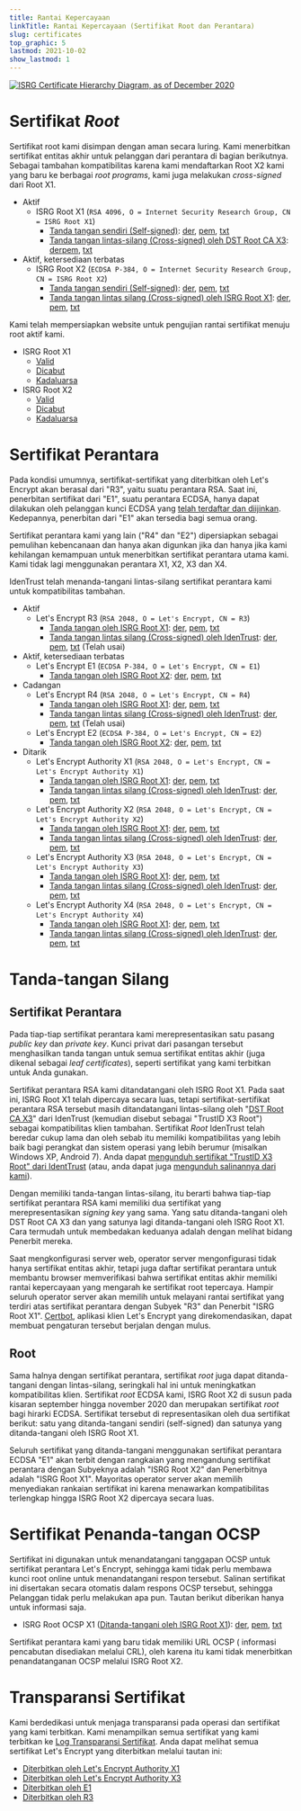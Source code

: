 ```yaml
---
title: Rantai Kepercayaan
linkTitle: Rantai Kepercayaan (Sertifikat Root dan Perantara)
slug: certificates
top_graphic: 5
lastmod: 2021-10-02
show_lastmod: 1
---
```



[![ISRG Certificate Hierarchy Diagram, as of December 2020](/images/isrg-hierarchy.png)](/images/isrg-hierarchy.png)

# Sertifikat *Root*

Sertifikat root kami disimpan dengan aman secara luring. Kami menerbitkan sertifikat entitas akhir untuk pelanggan dari perantara di bagian berikutnya. Sebagai tambahan kompatibilitas karena kami mendaftarkan Root X2 kami yang baru ke berbagai *root programs*, kami juga melakukan *cross-signed* dari Root X1.

* Aktif
  * ISRG Root X1 (`RSA 4096, O = Internet Security Research Group, CN = ISRG Root X1`)
    * [Tanda tangan sendiri (Self-signed)](https://crt.sh/?id=9314791): [der](/certs/isrgrootx1.der), [pem](/certs/isrgrootx1.pem), [txt](/certs/isrgrootx1.txt)
    * [Tanda tangan lintas-silang (Cross-signed) oleh DST Root CA X3](https://crt.sh/?id=3958242236): [der](/certs/isrg-root-x1-cross-signed.der)[pem](/certs/isrg-root-x1-cross-signed.pem), [txt](/certs/isrg-root-x1-cross-signed.txt)
* Aktif, ketersediaan terbatas
  * ISRG Root X2 (`ECDSA P-384, O = Internet Security Research Group, CN = ISRG Root X2`)
    * [Tanda tangan sendiri (Self-signed)](https://crt.sh/?id=3335562555): [der](/certs/isrg-root-x2.der), [pem](/certs/isrg-root-x2.pem), [txt](/certs/isrg-root-x2.txt)
    * [Tanda tangan lintas silang (Cross-signed) oleh ISRG Root X1](https://crt.sh/?id=3334561878): [der](/certs/isrg-root-x2-cross-signed.der), [pem](/certs/isrg-root-x2-cross-signed.pem), [txt](/certs/isrg-root-x2-cross-signed.txt)

Kami telah mempersiapkan website untuk pengujian rantai sertifikat menuju root aktif kami.

* ISRG Root X1
  * [Valid](https://valid-isrgrootx1.letsencrypt.org/)
  * [Dicabut](https://revoked-isrgrootx1.letsencrypt.org/)
  * [Kadaluarsa](https://expired-isrgrootx1.letsencrypt.org/)
* ISRG Root X2
  * [Valid](https://valid-isrgrootx2.letsencrypt.org/)
  * [Dicabut](https://revoked-isrgrootx2.letsencrypt.org/)
  * [Kadaluarsa](https://expired-isrgrootx2.letsencrypt.org/)

# Sertifikat Perantara

Pada kondisi umumnya, sertifikat-sertifikat yang diterbitkan oleh Let's Encrypt akan berasal dari "R3", yaitu suatu perantara RSA. Saat ini, penerbitan sertifikat dari "E1", suatu perantara ECDSA, hanya dapat dilakukan oleh pelanggan kunci ECDSA yang [telah terdaftar dan diijinkan](https://community.letsencrypt.org/t/ecdsa-availability-in-production-environment/150679). Kedepannya, penerbitan dari "E1" akan tersedia bagi semua orang.

Sertifikat perantara kami yang lain ("R4" dan "E2") dipersiapkan sebagai pemulihan kebencanaan dan hanya akan digunkan jika dan hanya jika kami kehilangan kemampuan untuk menerbitkan sertifikat perantara utama kami. Kami tidak lagi menggunakan perantara X1, X2, X3 dan X4.

IdenTrust telah menanda-tangani lintas-silang sertifikat perantara kami untuk kompatibilitas tambahan.

* Aktif
  * Let's Encrypt R3 (`RSA 2048, O = Let's Encrypt, CN = R3`)
    * [Tanda tangan oleh ISRG Root X1](https://crt.sh/?id=3334561879): [der](/certs/lets-encrypt-r3.der), [pem](/certs/lets-encrypt-r3.pem), [txt](/certs/lets-encrypt-r3.txt)
    * [Tanda tangan lintas silang (Cross-signed) oleh IdenTrust](https://crt.sh/?id=3479778542): [der](/certs/lets-encrypt-r3-cross-signed.der), [pem](/certs/lets-encrypt-r3-cross-signed.pem), [txt](/certs/lets-encrypt-r3-cross-signed.txt) (Telah usai)
* Aktif, ketersediaan terbatas
  * Let's Encrypt E1 (`ECDSA P-384, O = Let's Encrypt, CN = E1`)
    * [Tanda tangan oleh ISRG Root X2](https://crt.sh/?id=3334671964): [der](/certs/lets-encrypt-e1.der), [pem](/certs/lets-encrypt-e1.pem), [txt](/certs/lets-encrypt-e1.txt)
* Cadangan
  * Let's Encrypt R4 (`RSA 2048, O = Let's Encrypt, CN = R4`)
    * [Tanda tangan oleh ISRG Root X1](https://crt.sh/?id=3334561877): [der](/certs/lets-encrypt-r4.der), [pem](/certs/lets-encrypt-r4.pem), [txt](/certs/lets-encrypt-r4.txt)
    * [Tanda tangan lintas silang (Cross-signed) oleh IdenTrust](https://crt.sh/?id=3479778543): [der](/certs/lets-encrypt-r4-cross-signed.der), [pem](/certs/lets-encrypt-r4-cross-signed.pem), [txt](/certs/lets-encrypt-r4-cross-signed.txt) (Telah usai)
  * Let's Encrypt E2 (`ECDSA P-384, O = Let's Encrypt, CN = E2`)
    * [Tanda tangan oleh ISRG Root X2](https://crt.sh/?id=3334671963): [der](/certs/lets-encrypt-e2.der), [pem](/certs/lets-encrypt-e2.pem), [txt](/certs/lets-encrypt-e2.txt)
* Ditarik
  * Let's Encrypt Authority X1 (`RSA 2048, O = Let's Encrypt, CN = Let's Encrypt Authority X1`)
    * [Tanda tangan oleh ISRG Root X1](https://crt.sh/?id=9314792): [der](/certs/letsencryptauthorityx1.der), [pem](/certs/letsencryptauthorityx1.pem), [txt](/certs/letsencryptauthorityx1.txt)
    * [Tanda tangan lintas silang (Cross-signed) oleh IdenTrust](https://crt.sh/?id=10235198): [der](/certs/lets-encrypt-x1-cross-signed.der), [pem](/certs/lets-encrypt-x1-cross-signed.pem), [txt](/certs/lets-encrypt-x1-cross-signed.txt)
  * Let's Encrypt Authority X2 (`RSA 2048, O = Let's Encrypt, CN = Let's Encrypt Authority X2`)
    * [Tanda tangan oleh ISRG Root X1](https://crt.sh/?id=12721505): [der](/certs/letsencryptauthorityx2.der), [pem](/certs/letsencryptauthorityx2.pem), [txt](/certs/letsencryptauthorityx2.txt)
    * [Tanda tangan lintas silang (Cross-signed) oleh IdenTrust](https://crt.sh/?id=10970235): [der](/certs/lets-encrypt-x2-cross-signed.der), [pem](/certs/lets-encrypt-x2-cross-signed.pem), [txt](/certs/lets-encrypt-x2-cross-signed.txt)
  * Let's Encrypt Authority X3 (`RSA 2048, O = Let's Encrypt, CN = Let's Encrypt Authority X3`)
    * [Tanda tangan oleh ISRG Root X1](https://crt.sh/?id=47997543): [der](/certs/letsencryptauthorityx3.der), [pem](/certs/letsencryptauthorityx3.pem), [txt](/certs/letsencryptauthorityx3.txt)
    * [Tanda tangan lintas silang (Cross-signed) oleh IdenTrust](https://crt.sh/?id=15706126): [der](/certs/lets-encrypt-x3-cross-signed.der), [pem](/certs/lets-encrypt-x3-cross-signed.pem), [txt](/certs/lets-encrypt-x3-cross-signed.txt)
  * Let's Encrypt Authority X4 (`RSA 2048, O = Let's Encrypt, CN = Let's Encrypt Authority X4`)
    * [Tanda tangan oleh ISRG Root X1](https://crt.sh/?id=47997546): [der](/certs/letsencryptauthorityx4.der), [pem](/certs/letsencryptauthorityx4.pem), [txt](/certs/letsencryptauthorityx4.txt)
    * [Tanda tangan lintas silang (Cross-signed) oleh IdenTrust](https://crt.sh/?id=15710291): [der](/certs/lets-encrypt-x4-cross-signed.der), [pem](/certs/lets-encrypt-x4-cross-signed.pem), [txt](/certs/lets-encrypt-x4-cross-signed.txt)

# Tanda-tangan Silang

## Sertifikat Perantara

Pada tiap-tiap sertifikat perantara kami merepresentasikan satu pasang *public key* dan *private key*. Kunci privat dari pasangan tersebut menghasilkan tanda tangan untuk semua sertifikat entitas akhir (juga dikenal sebagai *leaf certificates*), seperti sertifikat yang kami terbitkan untuk Anda gunakan.

Sertifikat perantara RSA kami ditandatangani oleh ISRG Root X1. Pada saat ini, ISRG Root X1 telah dipercaya secara luas, tetapi sertifikat-sertifikat perantara RSA tersebut masih ditandatangani lintas-silang oleh "[DST Root CA X3](https://crt.sh/?id=8395)" dari IdenTrust (kemudian disebut sebagai "TrustID X3 Root") sebagai kompatibilitas klien tambahan. Sertifikat *Root* IdenTrust telah beredar cukup lama dan oleh sebab itu memiliki kompatibilitas yang lebih baik bagi perangkat dan sistem operasi yang lebih berumur (misalkan Windows XP, Android 7). Anda dapat [mengunduh sertifikat "TrustID X3 Root" dari IdentTrust](https://www.identrust.com/support/downloads) (atau, anda dapat juga [ mengunduh salinannya dari kami](/certs/trustid-x3-root.pem.txt)).

Dengan memiliki tanda-tangan lintas-silang, itu berarti bahwa tiap-tiap sertifikat perantara RSA kami memiliki dua sertifikat yang merepresentasikan *signing key* yang sama. Yang satu ditanda-tangani oleh DST Root CA X3 dan yang satunya lagi ditanda-tangani oleh ISRG Root X1. Cara termudah untuk membedakan keduanya adalah dengan melihat bidang Penerbit mereka.

Saat mengkonfigurasi server web, operator server mengonfigurasi tidak hanya sertifikat entitas akhir, tetapi juga daftar sertifikat perantara untuk membantu browser memverifikasi bahwa sertifikat entitas akhir memiliki rantai kepercayaan yang mengarah ke sertifikat root tepercaya. Hampir seluruh operator server akan memilih untuk melayani rantai sertifikat yang terdiri atas sertifikat perantara dengan Subyek "R3" dan Penerbit "ISRG Root X1". [Certbot](https://certbot.org), aplikasi klien Let's Encrypt yang direkomendasikan, dapat membuat pengaturan tersebut berjalan dengan mulus.

## Root
Sama halnya dengan sertifikat perantara, sertifikat *root* juga dapat ditanda-tangani dengan lintas-silang, seringkali hal ini untuk meningkatkan kompatibilitas klien. Sertifikat *root* ECDSA kami, ISRG Root X2 di susun pada kisaran september hingga november 2020 dan merupakan sertifikat *root* bagi hirarki ECDSA. Sertifikat tersebut di representasikan oleh dua sertifikat berikut: satu yang ditanda-tangani sendiri (self-signed) dan satunya yang ditanda-tangani oleh ISRG Root X1.

Seluruh sertifikat yang ditanda-tangani menggunakan sertifikat perantara ECDSA "E1" akan terbit dengan rangkaian yang mengandung sertifikat perantara dengan Subyeknya adalah "ISRG Root X2" dan Penerbitnya adalah "ISRG Root X1". Mayoritas operator server akan memilih menyediakan rankaian sertifikat ini karena menawarkan kompatibilitas terlengkap hingga ISRG Root X2 dipercaya secara luas.

# Sertifikat Penanda-tangan OCSP

Sertifikat ini digunakan untuk menandatangani tanggapan OCSP untuk sertifikat perantara Let's Encrypt, sehingga kami tidak perlu membawa kunci root online untuk menandatangani respon tersebut. Salinan sertifikat ini disertakan secara otomatis dalam respons OCSP tersebut, sehingga Pelanggan tidak perlu melakukan apa pun. Tautan berikut diberikan hanya untuk informasi saja.

* ISRG Root OCSP X1 ([Ditanda-tangani oleh ISRG Root X1](https://crt.sh/?id=2929281974)): [der](/certs/isrg-root-ocsp-x1.der), [pem](/certs/isrg-root-ocsp-x1.pem), [txt](/certs/isrg-root-ocsp-x1.txt)

Sertifikat perantara kami yang baru tidak memiliki URL OCSP ( informasi pencabutan disediakan melalui CRL), oleh karena itu kami tidak menerbitkan penandatanganan OCSP melalui ISRG Root X2.

# Transparansi Sertifikat

Kami berdedikasi untuk menjaga transparansi pada operasi dan sertifikat yang kami terbitkan. Kami menampilkan semua sertifikat yang kami terbitkan ke [Log Transparansi Sertifikat](https://www.certificate-transparency.org/). Anda dapat melihat semua sertifikat Let's Encrypt yang diterbitkan melalui tautan ini:

* [Diterbitkan oleh Let's Encrypt Authority X1](https://crt.sh/?Identity=%25&iCAID=7395)
* [Diterbitkan oleh Let's Encrypt Authority X3](https://crt.sh/?Identity=%25&iCAID=16418)
* [Diterbitkan oleh E1](https://crt.sh/?Identity=%25&iCAID=183283)
* [Diterbitkan oleh R3](https://crt.sh/?Identity=%25&iCAID=183267)
